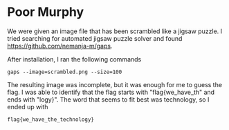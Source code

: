 # Poor Murphy

We were given an image file that has been scrambled like a jigsaw puzzle.
I tried searching for automated jigsaw puzzle solver and found https://github.com/nemanja-m/gaps.

After installation, I ran the following commands

`gaps --image=scrambled.png --size=100`

The resulting image was incomplete, but it was enough for me to guess the flag.
I was able to identify that the flag starts with "flag{we_have_th" and ends with "logy}".
The word that seems to fit best was technology, so I ended up with 

`flag{we_have_the_technology}`
